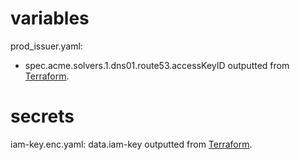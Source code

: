 # variables

prod_issuer.yaml:
- spec.acme.solvers.1.dns01.route53.accessKeyID outputted from [Terraform](https://github.com/hashbang/admin-tools).

# secrets

iam-key.enc.yaml: data.iam-key outputted from [Terraform](https://github.com/hashbang/admin-tools).
